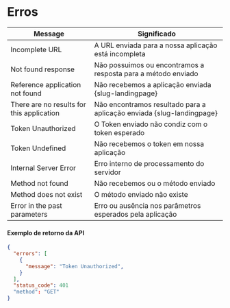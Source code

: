 # Erros

Message | Significado
---------|----------
 Incomplete URL | A URL enviada para a nossa aplicação está incompleta
 Not found response | Não possuimos ou encontramos a resposta para a método enviado 
 Reference application not found | Não recebemos a aplicação enviada {slug-landingpage}
 There are no results for this application | Não encontramos resultado para a aplicação enviada {slug-landingpage}
 Token Unauthorized | O Token enviado não condiz com o token esperado
 Token Undefined | Não recebemos o token em nossa aplicação
 Internal Server Error | Erro interno de processamento do servidor
 Method not found | Não recebemos ou o método enviado
 Method does not exist | O método enviado não existe
 Error in the past parameters | Erro ou ausência nos parâmetros esperados pela aplicação

#### Exemplo de retorno da API

```json
{
  "errors": [
    {
      "message": "Token Unauthorized",
    }
  ],
  "status_code": 401
  "method": "GET"
}
```
